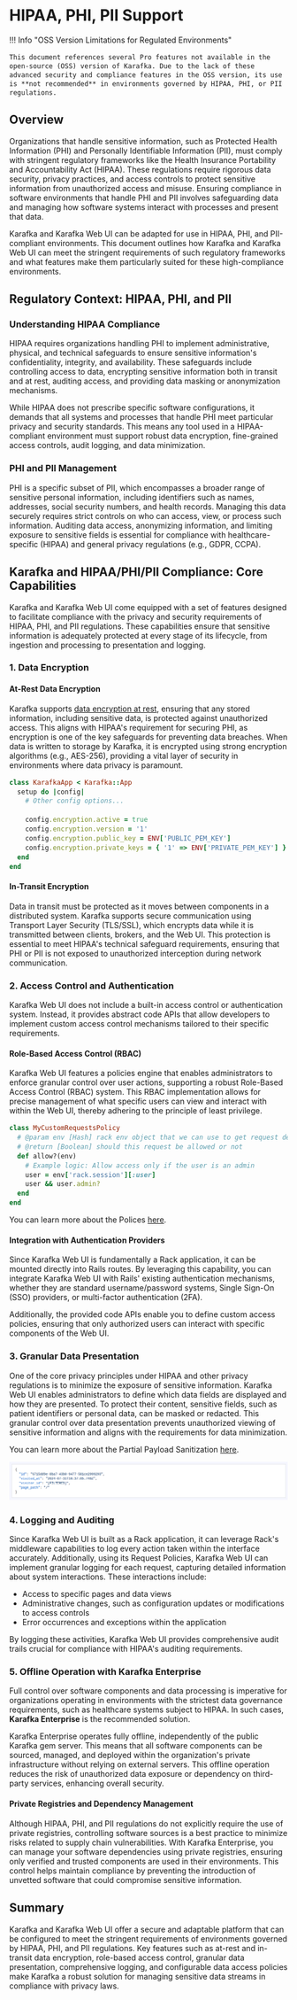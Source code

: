 # HIPAA, PHI, PII Support

!!! Info "OSS Version Limitations for Regulated Environments"

    This document references several Pro features not available in the open-source (OSS) version of Karafka. Due to the lack of these advanced security and compliance features in the OSS version, its use is **not recommended** in environments governed by HIPAA, PHI, or PII regulations.

## Overview

Organizations that handle sensitive information, such as Protected Health Information (PHI) and Personally Identifiable Information (PII), must comply with stringent regulatory frameworks like the Health Insurance Portability and Accountability Act (HIPAA). These regulations require rigorous data security, privacy practices, and access controls to protect sensitive information from unauthorized access and misuse. Ensuring compliance in software environments that handle PHI and PII involves safeguarding data and managing how software systems interact with processes and present that data.

Karafka and Karafka Web UI can be adapted for use in HIPAA, PHI, and PII-compliant environments. This document outlines how Karafka and Karafka Web UI can meet the stringent requirements of such regulatory frameworks and what features make them particularly suited for these high-compliance environments.

## Regulatory Context: HIPAA, PHI, and PII

### Understanding HIPAA Compliance

HIPAA requires organizations handling PHI to implement administrative, physical, and technical safeguards to ensure sensitive information's confidentiality, integrity, and availability. These safeguards include controlling access to data, encrypting sensitive information both in transit and at rest, auditing access, and providing data masking or anonymization mechanisms.

While HIPAA does not prescribe specific software configurations, it demands that all systems and processes that handle PHI meet particular privacy and security standards. This means any tool used in a HIPAA-compliant environment must support robust data encryption, fine-grained access controls, audit logging, and data minimization.

### PHI and PII Management

PHI is a specific subset of PII, which encompasses a broader range of sensitive personal information, including identifiers such as names, addresses, social security numbers, and health records. Managing this data securely requires strict controls on who can access, view, or process such information. Auditing data access, anonymizing information, and limiting exposure to sensitive fields is essential for compliance with healthcare-specific (HIPAA) and general privacy regulations (e.g., GDPR, CCPA).

## Karafka and HIPAA/PHI/PII Compliance: Core Capabilities

Karafka and Karafka Web UI come equipped with a set of features designed to facilitate compliance with the privacy and security requirements of HIPAA, PHI, and PII regulations. These capabilities ensure that sensitive information is adequately protected at every stage of its lifecycle, from ingestion and processing to presentation and logging.

### 1. Data Encryption

#### At-Rest Data Encryption

Karafka supports [data encryption at rest](https://karafka.io/docs/Pro-Messages-At-Rest-Encryption/), ensuring that any stored information, including sensitive data, is protected against unauthorized access. This aligns with HIPAA's requirement for securing PHI, as encryption is one of the key safeguards for preventing data breaches. When data is written to storage by Karafka, it is encrypted using strong encryption algorithms (e.g., AES-256), providing a vital layer of security in environments where data privacy is paramount.

```ruby
class KarafkaApp < Karafka::App
  setup do |config|
    # Other config options...

    config.encryption.active = true
    config.encryption.version = '1'
    config.encryption.public_key = ENV['PUBLIC_PEM_KEY']
    config.encryption.private_keys = { '1' => ENV['PRIVATE_PEM_KEY'] }
  end
end
```

#### In-Transit Encryption

Data in transit must be protected as it moves between components in a distributed system. Karafka supports secure communication using Transport Layer Security (TLS/SSL), which encrypts data while it is transmitted between clients, brokers, and the Web UI. This protection is essential to meet HIPAA's technical safeguard requirements, ensuring that PHI or PII is not exposed to unauthorized interception during network communication.

### 2. Access Control and Authentication

Karafka Web UI does not include a built-in access control or authentication system. Instead, it provides abstract code APIs that allow developers to implement custom access control mechanisms tailored to their specific requirements.

#### Role-Based Access Control (RBAC)

Karafka Web UI features a policies engine that enables administrators to enforce granular control over user actions, supporting a robust Role-Based Access Control (RBAC) system. This RBAC implementation allows for precise management of what specific users can view and interact with within the Web UI, thereby adhering to the principle of least privilege.

```ruby
class MyCustomRequestsPolicy
  # @param env [Hash] rack env object that we can use to get request details
  # @return [Boolean] should this request be allowed or not
  def allow?(env)
    # Example logic: Allow access only if the user is an admin
    user = env['rack.session'][:user]
    user && user.admin?
  end
end
```

You can learn more about the Polices [here](https://karafka.io/docs/Pro-Web-UI-Policies/).

#### Integration with Authentication Providers

Since Karafka Web UI is fundamentally a Rack application, it can be mounted directly into Rails routes. By leveraging this capability, you can integrate Karafka Web UI with Rails' existing authentication mechanisms, whether they are standard username/password systems, Single Sign-On (SSO) providers, or multi-factor authentication (2FA).

Additionally, the provided code APIs enable you to define custom access policies, ensuring that only authorized users can interact with specific components of the Web UI.

### 3. Granular Data Presentation

One of the core privacy principles under HIPAA and other privacy regulations is to minimize the exposure of sensitive information. Karafka Web UI enables administrators to define which data fields are displayed and how they are presented. To protect their content, sensitive fields, such as patient identifiers or personal data, can be masked or redacted. This granular control over data presentation prevents unauthorized viewing of sensitive information and aligns with the requirements for data minimization.

You can learn more about the Partial Payload Sanitization [here](https://karafka.io/docs/Pro-Web-UI-Policies/#partial-payload-sanitization).

<p align="center">
  <img src="https://raw.githubusercontent.com/karafka/misc/master/printscreens/web-ui/explorer_sanitization.png" alt="karafka web displayed data sanitization" />
</p>

### 4. Logging and Auditing

Since Karafka Web UI is built as a Rack application, it can leverage Rack's middleware capabilities to log every action taken within the interface accurately. Additionally, using its Request Policies, Karafka Web UI can implement granular logging for each request, capturing detailed information about system interactions. These interactions include:

- Access to specific pages and data views
- Administrative changes, such as configuration updates or modifications to access controls
- Error occurrences and exceptions within the application

By logging these activities, Karafka Web UI provides comprehensive audit trails crucial for compliance with HIPAA's auditing requirements.

### 5. Offline Operation with Karafka Enterprise

Full control over software components and data processing is imperative for organizations operating in environments with the strictest data governance requirements, such as healthcare systems subject to HIPAA. In such cases, **Karafka Enterprise** is the recommended solution.

Karafka Enterprise operates fully offline, independently of the public Karafka gem server. This means that all software components can be sourced, managed, and deployed within the organization's private infrastructure without relying on external servers. This offline operation reduces the risk of unauthorized data exposure or dependency on third-party services, enhancing overall security.

#### Private Registries and Dependency Management

Although HIPAA, PHI, and PII regulations do not explicitly require the use of private registries, controlling software sources is a best practice to minimize risks related to supply chain vulnerabilities. With Karafka Enterprise, you can manage your software dependencies using private registries, ensuring only verified and trusted components are used in their environments. This control helps maintain compliance by preventing the introduction of unvetted software that could compromise sensitive information.

## Summary

Karafka and Karafka Web UI offer a secure and adaptable platform that can be configured to meet the stringent requirements of environments governed by HIPAA, PHI, and PII regulations. Key features such as at-rest and in-transit data encryption, role-based access control, granular data presentation, comprehensive logging, and configurable data access policies make Karafka a robust solution for managing sensitive data streams in compliance with privacy laws.
